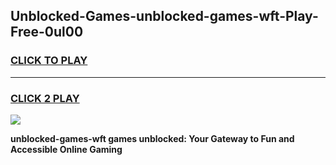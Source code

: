 
## Unblocked-Games-unblocked-games-wft-Play-Free-0ul00
<h3>
<a href="https://premium76.site?title=unblocked-games-wft&ref=17A">CLICK TO PLAY</a></h3>
<hr>

<h3>
<a href="https://premium76.site?title=unblocked-games-wft&ref=17A">CLICK 2 PLAY</a>
  
</h3>

<a href="https://premium76.site?title=unblocked-games-wft&ref=17A"><img src="https://clearcache.store/games.png"></a>


**unblocked-games-wft games unblocked: Your Gateway to Fun and Accessible Online Gaming**
